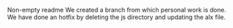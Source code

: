 Non-empty readme
We created a branch from which personal work is done.
We have done an hotfix by deleting the js directory and updating the alx file.

